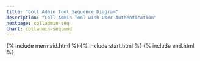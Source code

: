 ```yaml
---
title: "Coll Admin Tool Sequence Diagram"
description: "Coll Admin Tool with User Authentication"
nextpage: colladmin-seq
chart: colladmin-seq.mmd
---
```


{% include mermaid.html %}
{% include start.html %}
{% include end.html %}